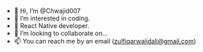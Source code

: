 - 👋 Hi, I’m @Chwajid007
- 👀 I’m interested in coding.
- 🌱 React Native developer.
- 💞️ I’m looking to collaborate on...
- 📫 You can reach me by an email (zulfiqarwajidali@gmail.com)

<!---
Chwajid007/Chwajid007 is a ✨ special ✨ repository because its `README.md` (this file) appears on your GitHub profile.
You can click the Preview link to take a look at your changes.
--->
